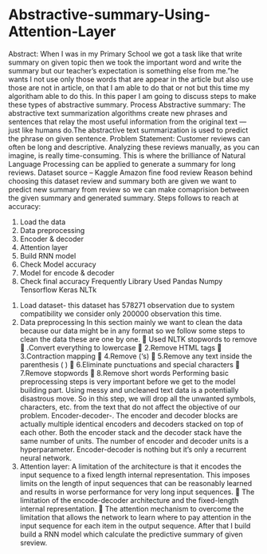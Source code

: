 # Abstractive-summary-Using-Attention-Layer
Abstract:
When I was in my Primary School we got a task like that write summary on given topic then
we took the important word and write the summary but our teacher’s expectation is
something else from me.”he wants I not use only those words that are appear in the article but
also use those are not in article, on that I am able to do that or not but this time my
algoritham able to do this. In this paper I am going to discuss steps to make these types of
abstractive summary.
Process
Abstractive summary: The abstractive text summarization algorithms create new phrases and
sentences that relay the most useful information from the original text — just like humans
do.The abstractive text summarization is used to predict the phrase on given sentence.
Problem Statement: Customer reviews can often be long and descriptive. Analyzing
these reviews manually, as you can imagine, is really time-consuming. This is where the
brilliance of Natural Language Processing can be applied to generate a summary for long
reviews.
Dataset source – Kaggle
Amazon fine food review
Reason behind choosing this dataset review and summary both are given we want to predict
new summary from review so we can make comaprision between the given summary and
generated summary.
Steps follows to reach at accuracy:
1. Load the data
2. Data preprocessing
3. Encoder & decoder
4. Attention layer
5. Build RNN model
6. Check Model accuracy
7. Model for encode & decoder
8. Check final accuracy
Frequently Library Used
Pandas
Numpy
Tensorflow
Keras
NLTk
1) Load dataset- this dataset has 578271 observation due to system compatibility we consider
only 200000 observation this time.
2) Data preprocessing
In this section mainly we want to clean the data because our data might be in any format so we follow
some steps to clean the data these are one by one.
 Used NLTK stopwords to remove
 .Convert everything to lowercase
 2.Remove HTML tags
 3.Contraction mapping
 4.Remove (‘s)
 5.Remove any text inside the parenthesis ( )
 6.Eliminate punctuations and special characters
 7.Remove stopwords
 8.Remove short words
Performing basic preprocessing steps is very important before we get to the
model building part. Using messy and uncleaned text data is a potentially
disastrous move. So in this step, we will drop all the unwanted symbols,
characters, etc. from the text that do not affect the objective of our problem.
Encoder-decoder-. The encoder and decoder blocks are actually multiple identical
encoders and decoders stacked on top of each other. Both the encoder stack and
the decoder stack have the same number of units.
The number of encoder and decoder units is a hyperparameter.
Encoder-decoder is nothing but it’s only a recurrent neural network.
4) Attention layer: A limitation of the architecture is that it encodes the input sequence to
a fixed length internal representation. This imposes limits on the length of input
sequences that can be reasonably learned and results in worse performance for very
long input sequences.
 The limitation of the encode-decoder architecture and the fixed-length internal representation.
 The attention mechanism to overcome the limitation that allows the network to learn where to
pay attention in the input sequence for each item in the output sequence.
After that I build build a RNN model which calculate the predictive summary of given
sreview.
